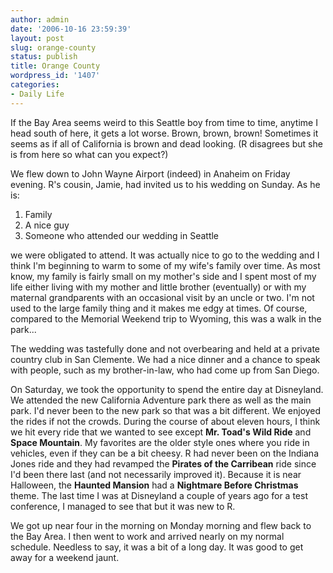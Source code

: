 ```yaml
---
author: admin
date: '2006-10-16 23:59:39'
layout: post
slug: orange-county
status: publish
title: Orange County
wordpress_id: '1407'
categories:
- Daily Life
---
```

If the Bay Area seems weird to this Seattle boy from time to time, anytime I head south of here, it gets a lot worse. Brown, brown, brown! Sometimes it seems as if all of California is brown and dead looking. (R disagrees but she is from here so what can you expect?)

We flew down to John Wayne Airport (indeed) in Anaheim on Friday evening. R's cousin, Jamie, had invited us to his wedding on Sunday. As he is:
<ol>
	<li>Family</li>
	<li>A nice guy</li>
	<li>Someone who attended our wedding in Seattle</li>
</ol>
we were obligated to attend. It was actually nice to go to the wedding and I think I'm beginning to warm to some of my wife's family over time. As most know, my family is fairly small on my mother's side and I spent most of my life either living with my mother and little brother (eventually) or with my maternal grandparents with an occasional visit by an uncle or two. I'm not used to the large family thing and it makes me edgy at times. Of course, compared to the Memorial Weekend trip to Wyoming, this was a walk in the park...

The wedding was tastefully done and not overbearing and held at a private country club in San Clemente. We had a nice dinner and a chance to speak with people, such as my brother-in-law, who had come up from San Diego.

On Saturday, we took the opportunity to spend the entire day at Disneyland. We attended the new California Adventure park there as well as the main park. I'd never been to the new park so that was a bit different. We enjoyed the rides if not the crowds. During the course of about eleven hours, I think we hit every ride that we wanted to see except <strong>Mr. Toad's Wild Ride</strong> and <strong>Space Mountain</strong>. My favorites are the older style ones where you ride in vehicles, even if they can be a bit cheesy. R had never been on the Indiana Jones ride and they had revamped the <strong>Pirates of the Carribean</strong> ride since I'd been there last (and not necessarily improved it). Because it is near Halloween, the <strong>Haunted Mansion</strong> had a <strong>Nightmare Before Christmas</strong> theme. The last time I was at Disneyland a couple of years ago for a test conference, I managed to see that but it was new to R.

We got up near four in the morning on Monday morning and flew back to the Bay Area. I then went to work and arrived nearly on my normal schedule. Needless to say, it was a bit of a long day. It was good to get away for a weekend jaunt.
